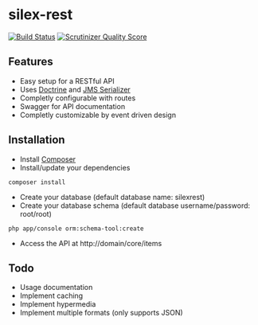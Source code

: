 silex-rest
==========

[![Build Status](https://travis-ci.org/marcojanssen/silex-rest.png?branch=master)](https://travis-ci.org/marcojanssen/silex-rest)
[![Scrutinizer Quality Score](https://scrutinizer-ci.com/g/marcojanssen/silex-rest/badges/quality-score.png?s=82920a9fad928479e615daee7ae5146f1ea09b1c)](https://scrutinizer-ci.com/g/marcojanssen/silex-rest/)

## Features ##

- Easy setup for a RESTful API
- Uses [Doctrine](http://doctrine-project.org) and [JMS Serializer](http://jmsyst.com/libs/serializer)
- Completly configurable with routes
- Swagger for API documentation
- Completly customizable by event driven design

## Installation

- Install [Composer](http://getcomposer.org)
- Install/update your dependencies

```cli
composer install
```

- Create your database (default database name: silexrest)
- Create your database schema (default database username/password: root/root)

```cli
php app/console orm:schema-tool:create
```

- Access the API at http://domain/core/items

## Todo

- Usage documentation
- Implement caching
- Implement hypermedia
- Implement multiple formats (only supports JSON)